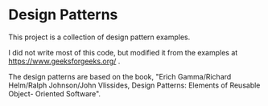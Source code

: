 # Design Patterns

This project is a collection of design pattern examples.

I did not write most of this code, but modified it from the examples at https://www.geeksforgeeks.org/ .

The design patterns are based on the book, "Erich Gamma/Richard Helm/Ralph Johnson/John Vlissides, Design Patterns: Elements of Reusable Object-
Oriented Software".